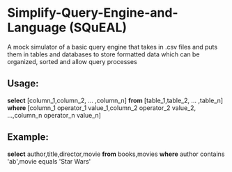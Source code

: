 # Simplify-Query-Engine-and-Language (SQuEAL)
A mock simulator of a basic query engine that takes in .csv files and puts them in tables and databases to store formatted data which can be organized, sorted and allow query processes

## Usage:
**select** [column_1,column_2, ... ,column_n] **from** [table_1,table_2, ... ,table_n] **where** [column_1 operator_1 value_1,column_2 operator_2 value_2, ...,column_n operator_n value_n]

## Example:
**select** author,title,director,movie **from** books,movies **where** author contains 'ab',movie equals 'Star Wars'
